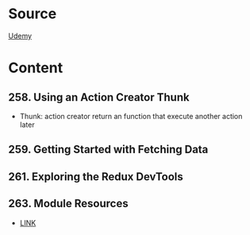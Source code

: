 # Source
[Udemy](https://samsungu.udemy.com/course/react-the-complete-guide-incl-redux/learn/lecture/25600370#overview)

# Content

## 258. Using an Action Creator Thunk
 - Thunk: action creator return an function that execute another action later
## 259. Getting Started with Fetching Data
## 261. Exploring the Redux DevTools
## 263. Module Resources
 - [LINK](https://github.com/academind/react-complete-guide-code/tree/19-advanced-redux)
